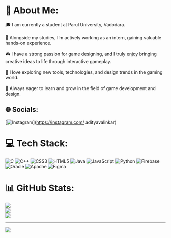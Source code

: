 # 💫 About Me:
🎓 I am currently a student at Parul University, Vadodara.<br><br>💼 Alongside my studies, I’m actively working as an intern, gaining valuable hands-on experience.<br><br>🎮 I have a strong passion for game designing, and I truly enjoy bringing creative ideas to life through interactive gameplay.<br><br>🚀 I love exploring new tools, technologies, and design trends in the gaming world.<br><br>🧠 Always eager to learn and grow in the field of game development and design.


## 🌐 Socials:
[![Instagram](https://img.shields.io/badge/Instagram-%23E4405F.svg?logo=Instagram&logoColor=white)](https://instagram.com/ adityavalinkar) 

# 💻 Tech Stack:
![C](https://img.shields.io/badge/c-%2300599C.svg?style=for-the-badge&logo=c&logoColor=white) ![C++](https://img.shields.io/badge/c++-%2300599C.svg?style=for-the-badge&logo=c%2B%2B&logoColor=white) ![CSS3](https://img.shields.io/badge/css3-%231572B6.svg?style=for-the-badge&logo=css3&logoColor=white) ![HTML5](https://img.shields.io/badge/html5-%23E34F26.svg?style=for-the-badge&logo=html5&logoColor=white) ![Java](https://img.shields.io/badge/java-%23ED8B00.svg?style=for-the-badge&logo=openjdk&logoColor=white) ![JavaScript](https://img.shields.io/badge/javascript-%23323330.svg?style=for-the-badge&logo=javascript&logoColor=%23F7DF1E) ![Python](https://img.shields.io/badge/python-3670A0?style=for-the-badge&logo=python&logoColor=ffdd54) ![Firebase](https://img.shields.io/badge/firebase-%23039BE5.svg?style=for-the-badge&logo=firebase) ![Oracle](https://img.shields.io/badge/Oracle-F80000?style=for-the-badge&logo=oracle&logoColor=white) ![Apache](https://img.shields.io/badge/apache-%23D42029.svg?style=for-the-badge&logo=apache&logoColor=white) ![Figma](https://img.shields.io/badge/figma-%23F24E1E.svg?style=for-the-badge&logo=figma&logoColor=white)
# 📊 GitHub Stats:
![](https://github-readme-stats.vercel.app/api?username=AadityaValinkar&theme=blueberry&hide_border=false&include_all_commits=false&count_private=false)<br/>
![](https://nirzak-streak-stats.vercel.app/?user=AadityaValinkar&theme=blueberry&hide_border=false)<br/>
![](https://github-readme-stats.vercel.app/api/top-langs/?username=AadityaValinkar&theme=blueberry&hide_border=false&include_all_commits=false&count_private=false&layout=compact)

---
[![](https://visitcount.itsvg.in/api?id=AadityaValinkar&icon=0&color=0)](https://visitcount.itsvg.in)

<!-- Proudly created with GPRM ( https://gprm.itsvg.in ) -->
